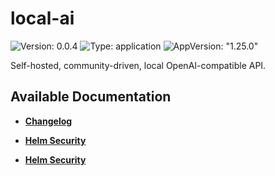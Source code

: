 # local-ai

![Version: 0.0.4](https://img.shields.io/badge/Version-0.0.4-informational?style=flat-square) ![Type: application](https://img.shields.io/badge/Type-application-informational?style=flat-square) ![AppVersion: "1.25.0"](https://img.shields.io/badge/AppVersion-"1.25.0"-informational?style=flat-square)

Self-hosted, community-driven, local OpenAI-compatible API.

## Available Documentation

- [**Changelog**](CHANGELOG)

- [**Helm Security**](container-security)

- [**Helm Security**](helm-security)

